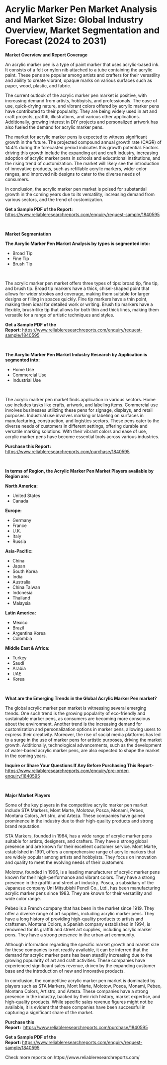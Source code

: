 <p><h1>Acrylic Marker Pen Market Analysis and Market Size: Global Industry Overview, Market Segmentation and Forecast (2024 to 2031)</h1></p><p><strong>Market Overview and Report Coverage</strong></p>
<p><p>An acrylic marker pen is a type of paint marker that uses acrylic-based ink. It consists of a felt or nylon nib attached to a tube containing the acrylic paint. These pens are popular among artists and crafters for their versatility and ability to create vibrant, opaque marks on various surfaces such as paper, wood, plastic, and fabric.</p><p>The current outlook of the acrylic marker pen market is positive, with increasing demand from artists, hobbyists, and professionals. The ease of use, quick-drying nature, and vibrant colors offered by acrylic marker pens have contributed to their popularity. They are being widely used in art and craft projects, graffiti, illustrations, and various other applications. Additionally, growing interest in DIY projects and personalized artwork has also fueled the demand for acrylic marker pens.</p><p>The market for acrylic marker pens is expected to witness significant growth in the future. The projected compound annual growth rate (CAGR) of 14.4% during the forecasted period indicates this growth potential. Factors driving this growth include the expanding art and craft industry, increasing adoption of acrylic marker pens in schools and educational institutions, and the rising trend of customization. The market will likely see the introduction of innovative products, such as refillable acrylic markers, wider color ranges, and improved nib designs to cater to the diverse needs of consumers.</p><p>In conclusion, the acrylic marker pen market is poised for substantial growth in the coming years due to its versatility, increasing demand from various sectors, and the trend of customization.</p></p>
<p><strong>Get a Sample PDF of the Report:</strong> <a href="https://www.reliableresearchreports.com/enquiry/request-sample/1840595">https://www.reliableresearchreports.com/enquiry/request-sample/1840595</a></p>
<p>&nbsp;</p>
<p><strong>Market Segmentation</strong></p>
<p><strong>The Acrylic Marker Pen Market Analysis by types is segmented into:</strong></p>
<p><ul><li>Broad Tip</li><li>Fine Tip</li><li>Brush Tip</li></ul></p>
<p>&nbsp;</p>
<p><p>The acrylic marker pen market offers three types of tips: broad tip, fine tip, and brush tip. Broad tip markers have a thick, chisel-shaped point that allows for wider strokes and coverage, making them suitable for larger designs or filling in spaces quickly. Fine tip markers have a thin point, making them ideal for detailed work or writing. Brush tip markers have a flexible, brush-like tip that allows for both thin and thick lines, making them versatile for a range of artistic techniques and styles.</p></p>
<p><strong>Get a Sample PDF of the Report:</strong>&nbsp;<a href="https://www.reliableresearchreports.com/enquiry/request-sample/1840595">https://www.reliableresearchreports.com/enquiry/request-sample/1840595</a></p>
<p>&nbsp;</p>
<p><strong>The Acrylic Marker Pen Market Industry Research by Application is segmented into:</strong></p>
<p><ul><li>Home Use</li><li>Commercial Use</li><li>Industrial Use</li></ul></p>
<p>&nbsp;</p>
<p><p>The acrylic marker pen market finds application in various sectors. Home use includes tasks like crafts, artwork, and labeling items. Commercial use involves businesses utilizing these pens for signage, displays, and retail purposes. Industrial use involves marking or labeling on surfaces in manufacturing, construction, and logistics sectors. These pens cater to the diverse needs of customers in different settings, offering durable and versatile marking solutions. With their vibrant colors and ease of use, acrylic marker pens have become essential tools across various industries.</p></p>
<p><strong>Purchase this Report:</strong>&nbsp; <a href="https://www.reliableresearchreports.com/purchase/1840595">https://www.reliableresearchreports.com/purchase/1840595</a></p>
<p>&nbsp;</p>
<p><strong>In terms of Region, the Acrylic Marker Pen Market Players available by Region are:</strong></p>
<p>
    <p> <strong> North America: </strong>
        <ul>
            <li>United States</li>
            <li>Canada</li>
        </ul>
        </p> 
    <p> <strong> Europe: </strong>
        <ul>
            <li>Germany</li>
            <li>France</li>
            <li>U.K.</li>
            <li>Italy</li>
            <li>Russia</li>
        </ul>
        </p> 
    <p> <strong> Asia-Pacific: </strong>
        <ul>
            <li>China</li>
            <li>Japan</li>
            <li>South Korea</li>
            <li>India</li>
            <li>Australia</li>
            <li>China Taiwan</li>
            <li>Indonesia</li>
            <li>Thailand</li>
            <li>Malaysia</li>
        </ul>
        </p> 
    <p> <strong> Latin America: </strong>
        <ul>
            <li>Mexico</li>
            <li>Brazil</li>
            <li>Argentina Korea</li>
            <li>Colombia</li>
        </ul>
        </p> 
    <p> <strong> Middle East & Africa: </strong>
        <ul>
            <li>Turkey</li>
            <li>Saudi</li>
            <li>Arabia</li>
            <li>UAE</li>
            <li>Korea</li>
        </ul>
    </p>
    </p>
<p>&nbsp;</p>
<p><strong>What are the Emerging Trends in the Global Acrylic Marker Pen market?</strong></p>
<p><p>The global acrylic marker pen market is witnessing several emerging trends. One such trend is the growing popularity of eco-friendly and sustainable marker pens, as consumers are becoming more conscious about the environment. Another trend is the increasing demand for customization and personalization options in marker pens, allowing users to express their creativity. Moreover, the rise of social media platforms has led to a surge in the use of marker pens for artistic purposes, driving the market growth. Additionally, technological advancements, such as the development of water-based acrylic marker pens, are also expected to shape the market in the coming years.</p></p>
<p><strong>Inquire or Share Your Questions If Any Before Purchasing This Report</strong>- <a href="https://www.reliableresearchreports.com/enquiry/pre-order-enquiry/1840595">https://www.reliableresearchreports.com/enquiry/pre-order-enquiry/1840595</a></p>
<p>&nbsp;</p>
<p><strong>Major Market Players</strong></p>
<p><p>Some of the key players in the competitive acrylic marker pen market include STA Markers, Mont Marte, Molotow, Posca, Monami, Pebeo, Montana Colors, Artistro, and Arteza. These companies have gained prominence in the industry due to their high-quality products and strong brand reputation. </p><p>STA Markers, founded in 1984, has a wide range of acrylic marker pens suitable for artists, designers, and crafters. They have a strong global presence and are known for their excellent customer service. Mont Marte, established in 1991, offers a comprehensive range of acrylic markers that are widely popular among artists and hobbyists. They focus on innovation and quality to meet the evolving needs of their customers.</p><p>Molotow, founded in 1996, is a leading manufacturer of acrylic marker pens known for their high-performance and vibrant colors. They have a strong presence in the graffiti and street art industry. Posca, a subsidiary of the Japanese company Uni Mitsubishi Pencil Co., Ltd., has been manufacturing acrylic marker pens since 1983. They are known for their versatility and wide color range.</p><p>Pebeo is a French company that has been in the market since 1919. They offer a diverse range of art supplies, including acrylic marker pens. They have a long history of providing high-quality products to artists and craftsmen. Montana Colors, a Spanish company established in 1994, is renowned for its graffiti and street art supplies, including acrylic marker pens. They have a strong presence in the urban art community.</p><p>Although information regarding the specific market growth and market size for these companies is not readily available, it can be inferred that the demand for acrylic marker pens has been steadily increasing due to the growing popularity of art and craft activities. These companies have experienced significant sales revenue, driven by the expanding customer base and the introduction of new and innovative products.</p><p>In conclusion, the competitive acrylic marker pen market is dominated by players such as STA Markers, Mont Marte, Molotow, Posca, Monami, Pebeo, Montana Colors, Artistro, and Arteza. These companies have a strong presence in the industry, backed by their rich history, market expertise, and high-quality products. While specific sales revenue figures might not be available, it is evident that these companies have been successful in capturing a significant share of the market.</p></p>
<p><strong>Purchase this Report:</strong>&nbsp;&nbsp;<a href="https://www.reliableresearchreports.com/purchase/1840595">https://www.reliableresearchreports.com/purchase/1840595</a></p>
<p></p>
<p><strong>Get a Sample PDF of the Report:</strong>&nbsp;<a href="https://www.reliableresearchreports.com/enquiry/request-sample/1840595">https://www.reliableresearchreports.com/enquiry/request-sample/1840595</a></p>
<p>Check more reports on https://www.reliableresearchreports.com/</p>